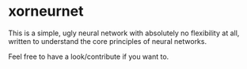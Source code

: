 # xorneurnet

This is a simple, ugly neural network with absolutely no
flexibility at all, written to understand the core principles
of neural networks.

Feel free to have a look/contribute if you want to.
